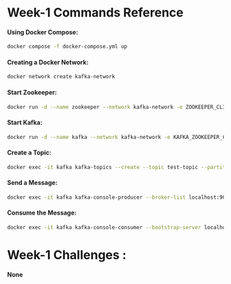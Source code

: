 # Week-1 Commands Reference

#### Using Docker Compose:
```sh
docker compose -f docker-compose.yml up
```

#### Creating a Docker Network:
```sh
docker network create kafka-network
```

#### Start Zookeeper:
```sh
docker run -d --name zookeeper --network kafka-network -e ZOOKEEPER_CLIENT_PORT=2181 confluentinc/cp-zookeeper:latest
```

#### Start Kafka:
```sh
docker run -d --name kafka --network kafka-network -e KAFKA_ZOOKEEPER_CONNECT=zookeeper:2181 -e KAFKA_ADVERTISED_LISTENERS=PLAINTEXT://localhost:9092 -e KAFKA_BROKER_ID=1 -e KAFKA_OFFSETS_TOPIC_REPLICATION_FACTOR=1 confluentinc/cp-kafka:latest
```

#### Create a Topic:
```sh
docker exec -it kafka kafka-topics --create --topic test-topic --partitions 1 --replication-factor 1 --if-not-exists --bootstrap-server localhost:9092
```

#### Send a Message:
```sh
docker exec -it kafka kafka-console-producer --broker-list localhost:9092 --topic test-topic
```

#### Consume the Message:
```sh
docker exec -it kafka kafka-console-consumer --bootstrap-server localhost:9092 --topic test-topic --from-beginning
```
# Week-1 Challenges :
#### None
